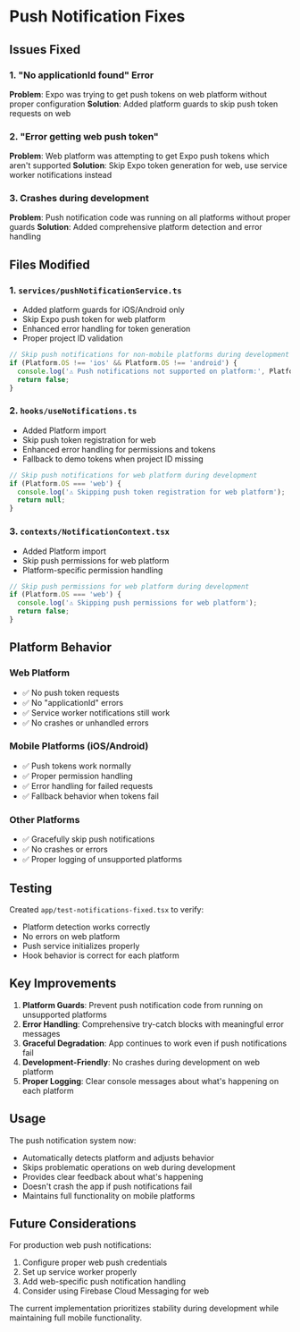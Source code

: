 # Push Notification Fixes

## Issues Fixed

### 1. "No applicationId found" Error
**Problem**: Expo was trying to get push tokens on web platform without proper configuration
**Solution**: Added platform guards to skip push token requests on web

### 2. "Error getting web push token" 
**Problem**: Web platform was attempting to get Expo push tokens which aren't supported
**Solution**: Skip Expo token generation for web, use service worker notifications instead

### 3. Crashes during development
**Problem**: Push notification code was running on all platforms without proper guards
**Solution**: Added comprehensive platform detection and error handling

## Files Modified

### 1. `services/pushNotificationService.ts`
- Added platform guards for iOS/Android only
- Skip Expo push token for web platform
- Enhanced error handling for token generation
- Proper project ID validation

```typescript
// Skip push notifications for non-mobile platforms during development
if (Platform.OS !== 'ios' && Platform.OS !== 'android') {
  console.log('⚠️ Push notifications not supported on platform:', Platform.OS);
  return false;
}
```

### 2. `hooks/useNotifications.ts`
- Added Platform import
- Skip push token registration for web
- Enhanced error handling for permissions and tokens
- Fallback to demo tokens when project ID missing

```typescript
// Skip push notifications for web platform during development
if (Platform.OS === 'web') {
  console.log('⚠️ Skipping push token registration for web platform');
  return null;
}
```

### 3. `contexts/NotificationContext.tsx`
- Added Platform import
- Skip push permissions for web platform
- Platform-specific permission handling

```typescript
// Skip push permissions for web platform during development
if (Platform.OS === 'web') {
  console.log('⚠️ Skipping push permissions for web platform');
  return false;
}
```

## Platform Behavior

### Web Platform
- ✅ No push token requests
- ✅ No "applicationId" errors
- ✅ Service worker notifications still work
- ✅ No crashes or unhandled errors

### Mobile Platforms (iOS/Android)
- ✅ Push tokens work normally
- ✅ Proper permission handling
- ✅ Error handling for failed requests
- ✅ Fallback behavior when tokens fail

### Other Platforms
- ✅ Gracefully skip push notifications
- ✅ No crashes or errors
- ✅ Proper logging of unsupported platforms

## Testing

Created `app/test-notifications-fixed.tsx` to verify:
- Platform detection works correctly
- No errors on web platform
- Push service initializes properly
- Hook behavior is correct for each platform

## Key Improvements

1. **Platform Guards**: Prevent push notification code from running on unsupported platforms
2. **Error Handling**: Comprehensive try-catch blocks with meaningful error messages
3. **Graceful Degradation**: App continues to work even if push notifications fail
4. **Development-Friendly**: No crashes during development on web platform
5. **Proper Logging**: Clear console messages about what's happening on each platform

## Usage

The push notification system now:
- Automatically detects platform and adjusts behavior
- Skips problematic operations on web during development
- Provides clear feedback about what's happening
- Doesn't crash the app if push notifications fail
- Maintains full functionality on mobile platforms

## Future Considerations

For production web push notifications:
1. Configure proper web push credentials
2. Set up service worker properly
3. Add web-specific push notification handling
4. Consider using Firebase Cloud Messaging for web

The current implementation prioritizes stability during development while maintaining full mobile functionality.
